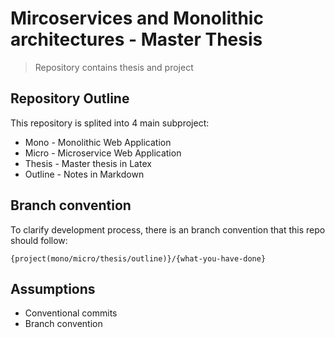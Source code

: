 # Mircoservices and Monolithic architectures - Master Thesis
> Repository contains thesis and project

## Repository Outline

This repository is splited into 4 main subproject:

- Mono - Monolithic Web Application
- Micro - Microservice Web Application
- Thesis - Master thesis in Latex
- Outline - Notes in Markdown

## Branch convention

To clarify development process, there is an branch convention that this repo should follow:

```
{project(mono/micro/thesis/outline)}/{what-you-have-done}
```



## Assumptions

- Conventional commits
- Branch convention
